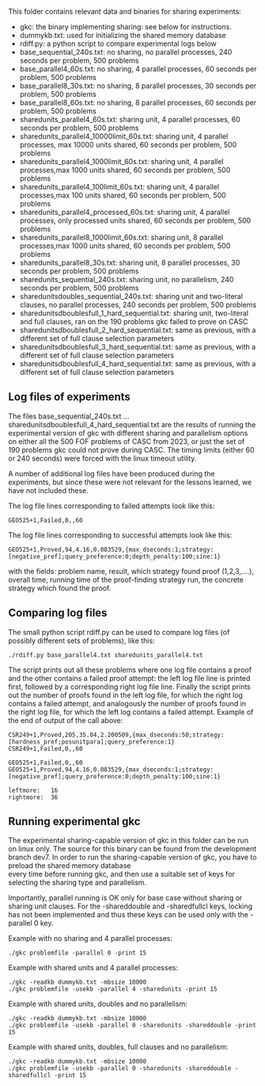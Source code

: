 This folder contains relevant data and binaries for sharing experiments:

* gkc: the binary implementing sharing: see below for instructions.
* dummykb.txt: used for initializing the shared memory database
* rdiff.py: a python script to compare experimental logs below
* base_sequential_240s.txt: no sharing, no parallel processes, 240 seconds per problem, 500 problems
* base_parallel4_60s.txt: no sharing, 4 parallel processes, 60 seconds per problem, 500 problems
* base_parallel8_30s.txt: no sharing, 8 parallel processes, 30 seconds per problem, 500 problems
* base_parallel8_60s.txt: no sharing, 8 parallel processes, 60 seconds per problem, 500 problems
* sharedunits_parallel4_60s.txt: sharing unit, 4 parallel processes, 60 seconds per problem, 500 problems
* sharedunits_parallel4_10000limit_60s.txt: sharing unit, 4 parallel processes, max 10000 units shared, 60 seconds per problem, 500 problems
* sharedunits_parallel4_1000limit_60s.txt: sharing unit, 4 parallel processes,max 1000 units shared, 60 seconds per problem, 500 problems
* sharedunits_parallel4_100limit_60s.txt: sharing unit, 4 parallel processes,max 100 units shared, 60 seconds per problem, 500 problems
* sharedunits_parallel4_processed_60s.txt: sharing unit, 4 parallel processes, only processed units shared, 60 seconds per problem, 500 problems
* sharedunits_parallel8_1000limit_60s.txt: sharing unit, 8 parallel processes,max 1000 units shared, 60 seconds per problem, 500 problems
* sharedunits_parallel8_30s.txt: sharing unit, 8 parallel processes, 30 seconds per problem, 500 problems
* sharedunits_sequential_240s.txt: sharing unit, no parallelism, 240 seconds per problem, 500 problems
* sharedunitsdoubles_sequential_240s.txt: sharing unit and two-literal clauses, no parallel processes, 240 seconds per problem, 500 problems
* sharedunitsdboublesfull_1_hard_sequential.txt: sharing unit, two-literal and full clauses, ran on the 190 problems gkc failed to prove on CASC
* sharedunitsdboublesfull_2_hard_sequential.txt: same as previous, with a different set of full clause selection parameters
* sharedunitsdboublesfull_3_hard_sequential.txt: same as previous, with a different set of full clause selection parameters
* sharedunitsdboublesfull_4_hard_sequential.txt: same as previous, with a different set of full clause selection parameters

Log files of experiments
------------------------

The files base_sequential_240s.txt ... sharedunitsdboublesfull_4_hard_sequential.txt are the results of running the experimental version of gkc with 
different sharing and parallelism options on either all the 500 FOF problems of CASC from 2023, or just the set of 190 problems gkc could not prove during CASC.
The timing limits (either 60 or 240 seconds) were forced with the linux timeout utility.

A number of additional log files have been produced during the experiments, but since these were not relevant for the lessons learned, we have not
included these.

The log file lines corresponding to failed attempts look like this:

    GEO525+1,Failed,0,,60
  
The log file lines corresponding to successful attempts look like this:  

    GEO525+1,Proved,94,4.16,0.083529,{max_dseconds:1;strategy:[negative_pref];query_preference:0;depth_penalty:100;sine:1}
  
with the fields: problem name, result, which strategy found proof (1,2,3,....), overall time, running time of the proof-finding strategy run, 
the concrete strategy which found the proof.

Comparing log files
-------------------

The small python script rdiff.py can be used to compare log files (of possibly different sets of problems), like this:

    ./rdiff.py base_parallel4.txt sharedunits_parallel4.txt
  
The script prints out all these problems where one log file contains a proof and the other contains a failed proof attempt: 
the left log file line is printed first, followed by a corresponding right log file line. Finally the script prints out the number of proofs found in
the left log file, for which the right log contains a failed attempt, and analogously the number of proofs found in the right log file,
for which the left log contains a failed attempt. Example of the end of output of the call above:

    CSR249+1,Proved,205,35.04,2.200509,{max_dseconds:50;strategy:[hardness_pref;posunitpara];query_preference:1}
    CSR249+1,Failed,0,,60
    
    GEO525+1,Failed,0,,60
    GEO525+1,Proved,94,4.16,0.083529,{max_dseconds:1;strategy:[negative_pref];query_preference:0;depth_penalty:100;sine:1}
    
    leftmore:   16
    rightmore:  36


Running experimental gkc
------------------------

The experimental sharing-capable version of gkc in this folder can be run on linux only. The source for this binary can be found from the development branch dev7.
In order to run the sharing-capable version of gkc, you have to preload the shared memory database  
every time before running gkc, and then use a suitable set of keys for selecting the sharing type and parallelism.

Importantly, parallel running is OK only for base case without sharing or sharing unit clauses. For the -shareddouble and -sharedfullcl keys, locking has not
been implemented and thus these keys can be used only with the -parallel 0 key.

Example with no sharing and 4 parallel processes:

    ./gkc problemfile -parallel 0 -print 15

Example with shared units and 4 parallel processes:

    ./gkc -readkb dummykb.txt -mbsize 10000
    ./gkc problemfile -usekb -parallel 4 -sharedunits -print 15
  
Example with shared units, doubles and no parallelism:

    ./gkc -readkb dummykb.txt -mbsize 10000
    ./gkc problemfile -usekb -parallel 0 -sharedunits -shareddouble -print 15  
  
Example with shared units, doubles, full clauses and no parallelism:

    ./gkc -readkb dummykb.txt -mbsize 10000
    ./gkc problemfile -usekb -parallel 0 -sharedunits -shareddouble -sharedfullcl -print 15   
  


